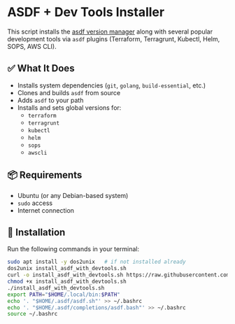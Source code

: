 # ASDF + Dev Tools Installer

This script installs the [asdf version manager](https://github.com/asdf-vm/asdf) along with several popular development tools via `asdf` plugins (Terraform, Terragrunt, Kubectl, Helm, SOPS, AWS CLI).

## ✅ What It Does

- Installs system dependencies (`git`, `golang`, `build-essential`, etc.)
- Clones and builds `asdf` from source
- Adds `asdf` to your path
- Installs and sets global versions for:
  - `terraform`
  - `terragrunt`
  - `kubectl`
  - `helm`
  - `sops`
  - `awscli`

## 📦 Requirements

- Ubuntu (or any Debian-based system)
- `sudo` access
- Internet connection

## 🚀 Installation

Run the following commands in your terminal:

```bash
sudo apt install -y dos2unix   # if not installed already
dos2unix install_asdf_with_devtools.sh
curl -o install_asdf_with_devtools.sh https://raw.githubusercontent.com/AlenJoseph/infatool-asdf/refs/heads/main/install_asdf_with_devtools.sh
chmod +x install_asdf_with_devtools.sh
./install_asdf_with_devtools.sh
export PATH="$HOME/.local/bin:$PATH"
echo '. "$HOME/.asdf/asdf.sh"' >> ~/.bashrc
echo '. "$HOME/.asdf/completions/asdf.bash"' >> ~/.bashrc
source ~/.bashrc

